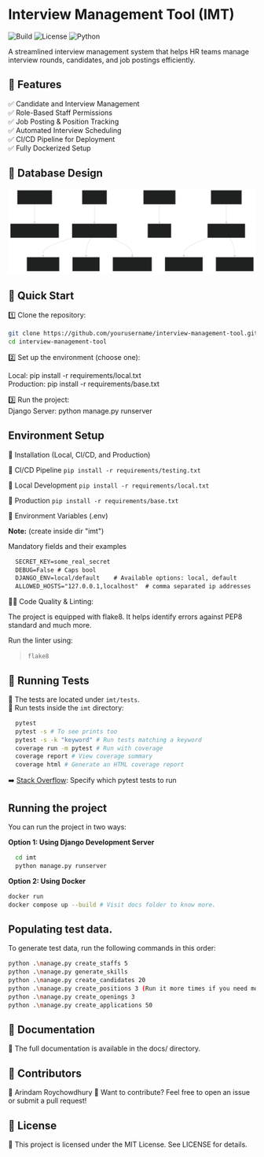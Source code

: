 # Interview Management Tool (IMT)  

![Build](https://img.shields.io/github/actions/workflow/status/arindam31/Interview_management/django.yml?branch=main)  ![License](https://img.shields.io/github/license/arindam31/Interview_management
)  ![Python](https://img.shields.io/badge/python-3.12%2B-blue)  



A streamlined interview management system that helps HR teams manage interview rounds, candidates, and job postings efficiently.

## 🚀 Features
✅ Candidate and Interview Management  
✅ Role-Based Staff Permissions  
✅ Job Posting & Position Tracking  
✅ Automated Interview Scheduling  
✅ CI/CD Pipeline for Deployment  
✅ Fully Dockerized Setup  


## 📂 Database Design

![Database Design](./images/project_diagram_mermaid.svg)

## 🚀 Quick Start  

1️⃣ Clone the repository:  
```bash
git clone https://github.com/yourusername/interview-management-tool.git
cd interview-management-tool
```
2️⃣ Set up the environment (choose one):

Local: pip install -r requirements/local.txt  
Production: pip install -r requirements/base.txt  

3️⃣ Run the project:  
Django Server: python manage.py runserver


## Environment Setup
🔧 Installation (Local, CI/CD, and Production)

📌 CI/CD Pipeline
`pip install -r requirements/testing.txt`


📌 Local Development
`pip install -r requirements/local.txt`

📌 Production
`pip install -r requirements/base.txt`

📌 Environment Variables (.env)

**Note:** (create inside dir "imt")

Mandatory fields and their examples
```markdown
  SECRET_KEY=some_real_secret
  DEBUG=False # Caps bool
  DJANGO_ENV=local/default    # Available options: local, default
  ALLOWED_HOSTS="127.0.0.1,localhost"  # comma separated ip addresses
```

🧑‍💻 Code Quality & Linting:

The project is equipped with flake8. It helps identify errors against PEP8 standard and much more.

Run the linter using:
> `flake8`

## 🧪 Running Tests

📌 The tests are located under `imt/tests`.  
📌 Run tests inside the `imt` directory:  

```bash
  pytest
  pytest -s # To see prints too
  pytest -s -k "keyword" # Run tests matching a keyword
  coverage run -m pytest # Run with coverage
  coverage report # View coverage summary 
  coverage html # Generate an HTML coverage report 
  ```
  ➡️ [Stack Overflow](https://stackoverflow.com/questions/36456920/specify-which-pytest-tests-to-run-from-a-file/61869181#61869181): Specify which pytest tests to run

## Running the project
You can run the project in two ways:

**Option 1: Using Django Development Server**
```bash
  cd imt
  python manage.py runserver
```

**Option 2: Using Docker**
```bash
docker run 
docker compose up --build # Visit docs folder to know more.
```

## Populating test data.
To generate test data, run the following commands in this order:

```bash
python .\manage.py create_staffs 5
python .\manage.py generate_skills
python .\manage.py create_candidates 20
python .\manage.py create_positions 3 (Run it more times if you need more than created.)
python .\manage.py create_openings 3
python .\manage.py create_applications 50 
```

## 📜 Documentation

📄 The full documentation is available in the docs/ directory.

## 🙌 Contributors
👤 Arindam Roychowdhury
💬 Want to contribute? Feel free to open an issue or submit a pull request!

## 📌 License

📜 This project is licensed under the MIT License. See LICENSE for details.
